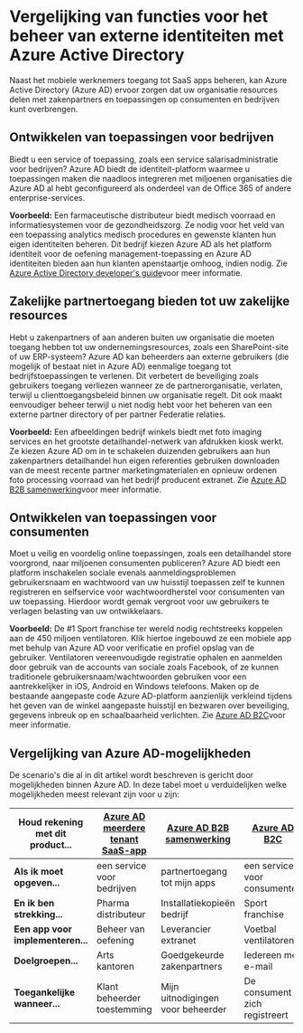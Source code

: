 <properties
   pageTitle="Vergelijking van functies voor het beheer van externe identiteiten met Azure Active Directory | Microsoft Azure"
   description="Verschilt van Azure Active Directory B2B samenwerking, B2C en meerdere tenant App ter ondersteuning van verificatie en machtiging voor externe identiteiten"
   services="active-directory"
   documentationCenter="" 
   authors="arvindsuthar"
   manager="cliffdi"
   editor=""
   tags=""/>

<tags
   ms.service="active-directory"
   ms.devlang="NA"
   ms.topic="article"
   ms.tgt_pltfrm="NA"
   ms.workload="identity"
   ms.date="02/24/2016"
   ms.author="asuthar"/>

# <a name="comparing-capabilities-for-managing-external-identities-using-azure-active-directory"></a>Vergelijking van functies voor het beheer van externe identiteiten met Azure Active Directory

Naast het mobiele werknemers toegang tot SaaS apps beheren, kan Azure Active Directory (Azure AD) ervoor zorgen dat uw organisatie resources delen met zakenpartners en toepassingen op consumenten en bedrijven kunt overbrengen.

## <a name="developing-applications-for-businesses"></a>Ontwikkelen van toepassingen voor bedrijven

Biedt u een service of toepassing, zoals een service salarisadministratie voor bedrijven? Azure AD biedt de identiteit-platform waarmee u toepassingen maken die naadloos integreren met miljoenen organisaties die Azure AD al hebt geconfigureerd als onderdeel van de Office 365 of andere enterprise-services.

**Voorbeeld:** Een farmaceutische distributeur biedt medisch voorraad en informatiesystemen voor de gezondheidszorg. Ze nodig voor het veld van een toepassing analytics medisch procedures en gewenste klanten hun eigen identiteiten beheren. Dit bedrijf kiezen Azure AD als het platform identiteit voor de oefening management-toepassing en Azure AD identiteiten bieden aan hun klanten apenstaartje omhoog, indien nodig. Zie [Azure Active Directory developer's guide](active-directory-developers-guide.md)voor meer informatie.

## <a name="enabling-business-partner-access-to-your-corporate-resources"></a>Zakelijke partnertoegang bieden tot uw zakelijke resources

Hebt u zakenpartners of aan anderen buiten uw organisatie die moeten toegang hebben tot uw ondernemingsresources, zoals een SharePoint-site of uw ERP-systeem? Azure AD kan beheerders aan externe gebruikers (die mogelijk of bestaat niet in Azure AD) eenmalige toegang tot bedrijfstoepassingen te verlenen. Dit verbetert de beveiliging zoals gebruikers toegang verliezen wanneer ze de partnerorganisatie, verlaten, terwijl u clienttoegangsbeleid binnen uw organisatie regelt. Dit ook maakt eenvoudiger beheer terwijl u niet nodig hebt voor het beheren van een externe partner directory of per partner Federatie relaties.

**Voorbeeld:** Een afbeeldingen bedrijf winkels biedt met foto imaging services en het grootste detailhandel-netwerk van afdrukken kiosk werkt. Ze kiezen Azure AD om in te schakelen duizenden gebruikers aan hun zakenpartners detailhandel hun eigen referenties gebruiken downloaden van de meest recente partner marketingmaterialen en opnieuw ordenen foto processing voorraad van het bedrijf producent extranet. Zie [Azure AD B2B samenwerking](active-directory-b2b-what-is-azure-ad-b2b.md)voor meer informatie.

## <a name="developing-applications-for-consumers"></a>Ontwikkelen van toepassingen voor consumenten

Moet u veilig en voordelig online toepassingen, zoals een detailhandel store voorgrond, naar miljoenen consumenten publiceren? Azure AD biedt een platform inschakelen sociale evenals aanmeldingsproblemen gebruikersnaam en wachtwoord van uw huisstijl toepassen zelf te kunnen registreren en selfservice voor wachtwoordherstel voor consumenten van uw toepassing. Hierdoor wordt gemak vergroot voor uw gebruikers te verlagen belasting van uw ontwikkelaars.

**Voorbeeld:** De \#1 Sport franchise ter wereld nodig rechtstreeks koppelen aan de 450 miljoen ventilatoren. Klik hiertoe ingebouwd ze een mobiele app met behulp van Azure AD voor verificatie en profiel opslag van de gebruiker. Ventilatoren vereenvoudigde registratie ophalen en aanmelden door gebruik van de accounts van sociale zoals Facebook, of ze kunnen traditionele gebruikersnaam/wachtwoorden gebruiken voor een aantrekkelijker in iOS, Android en Windows telefoons. Maken op de bestaande aangepaste code Azure AD-platform aanzienlijk verkleind tijdens het geven van de winkel aangepaste huisstijl en bezwaren over beveiliging, gegevens inbreuk op en schaalbaarheid verlichten. Zie [Azure AD B2C](https://azure.microsoft.com/documentation/services/active-directory-b2c/)voor meer informatie.

## <a name="comparison-of-azure-ad-capabilities"></a>Vergelijking van Azure AD-mogelijkheden

De scenario's die al in dit artikel wordt beschreven is gericht door mogelijkheden binnen Azure AD. In deze tabel moet u verduidelijken welke mogelijkheden meest relevant zijn voor u zijn:

| **Houd rekening met dit product...**       | [Azure AD meerdere tenant SaaS-app](active-directory-developers-guide.md)    | [Azure AD B2B samenwerking](active-directory-b2b-what-is-azure-ad-b2b.md)        | [Azure AD B2C](https://azure.microsoft.com/documentation/services/active-directory-b2c/)                |
|-----------------------|-------------------------|----------------------------|------------------------|
| **Als ik moet opgeven...** | een service voor bedrijven | partnertoegang tot mijn apps  | een service voor consumenten |
| **En ik ben strekking...**  | Pharma distributeur      | Installatiekopieën bedrijf            | Sport franchise       |
| **Een app voor implementeren...**  | Beheer van oefening     | Leverancier extranet          | Voetbal ventilatoren            |
| **Doelgroepen...**        | Arts kantoren        | Goedgekeurde zakenpartners | Iedereen met e-mail      |
| **Toegankelijke wanneer...**      | Klant beheerder toestemming | Mijn uitnodigingen voor beheerder           | De consument zich registreert      |

